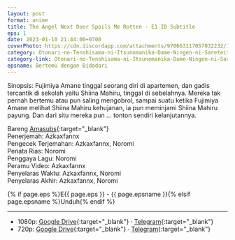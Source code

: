 ```yaml
---
layout: post
format: anime
title: The Angel Next Door Spoils Me Rotten - E1 ID Subtitle
eps: 1
date: 2023-01-10 21:44:00+0700
coverPhoto: https://cdn.discordapp.com/attachments/970663117057032232/1062377001194885251/mpv-shot0184.jpg
category: Otonari-no-Tenshisama-ni-Itsunomanika-Dame-Ningen-ni-Sareteita-Ken
category-link: Otonari-no-Tenshisama-ni-Itsunomanika-Dame-Ningen-ni-Sareteita-Ken
epsname: Bertemu dengan Bidadari
---
```


Sinopsis: Fujimiya Amane tinggal seorang diri di apartemen, dan gadis tercantik di sekolah yaitu Shiina Mahiru, tinggal di sebelahnya. Mereka tak pernah bertemu atau pun saling mengobrol, sampai suatu ketika Fujimiya Amane melihat Shiina Mahiru kehujanan, ia pun meminjami Shiina Mahiru payung. Dan dari situ mereka pun ... tonton sendiri kelanjutannya.

Bareng [Amasubs](https://amasubs.xyz/){:target="_blank"}<br>
Penerjemah: Azkaxfannx<br>
Pengecek Terjemahan: Azkaxfannx, Noromi<br>
Penata Rias: Noromi<br>
Penggaya Lagu: Noromi<br>
Peramu Video: Azkaxfannx<br>
Penyelaras Waktu: Azkaxfannx, Noromi<br>
Penyelaras Akhir: Azkaxfannx, Noromi<br>

{% if page.eps %}E{{ page.eps }} - {{ page.epsname }}{% elsif page.epsname %}Unduh{% endif %}

---
- 1080p: [Google Drive](https://drive.google.com/file/d/1xDKgX6uEI67uENawCv5-NMmQAwgFarpF/view?usp=share_link){:target="_blank"} &middot; [Telegram](https://t.me/a1fansubweeklies/178){:target="_blank"}<br>
- 720p: [Google Drive](https://drive.google.com/file/d/1-uqdacolGnw-xXzBB-pmng9d_2v-rKM7/view?usp=share_link){:target="_blank"} &middot; [Telegram](https://t.me/a1fansubweeklies/177){:target="_blank"}